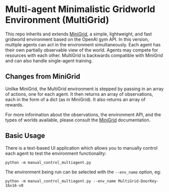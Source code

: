# Multi-agent Minimalistic Gridworld Environment (MultiGrid)

This repo inherits and extends
[MiniGrid](https://github.com/maximecb/gym-minigrid), a simple, lightweight, and
fast gridworld environment based on the OpenAI gym API. In this version,
multiple agents can act in the environment simultaneously. Each agent has their
own partially observable view of the world. Agents may compete for resources
with each other. MultiGrid is backwards compatible with MiniGrid and can also
handle single-agent training.

## Changes from MiniGrid

Unlike MiniGrid, the MultiGrid environment is stepped by passing in an array of
actions, one for each agent. It then returns an array of observations, each in
the form of a dict (as in MiniGrid). It also returns an array of rewards.

For more information about the observations, the environment API, and the types
of worlds available, please consult the
[MiniGrid](https://github.com/maximecb/gym-minigrid) documentation.

## Basic Usage

There is a text-based UI application which allows you to manually control each
agent to test the environment functionality:

```
python -m manual_control_multiagent.py
```

The environment being run can be selected with the `--env_name` option, eg:

```
python -m manual_control_multiagent.py --env_name MultiGrid-DoorKey-16x16-v0
```
